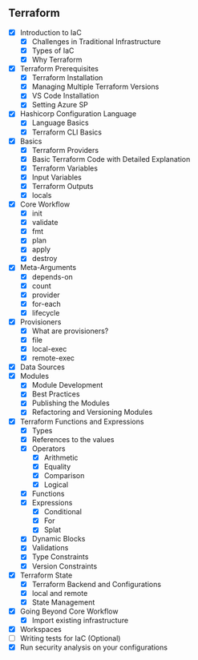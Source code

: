 ## Terraform

- [X] Introduction to IaC
    - [X] Challenges in Traditional Infrastructure
    - [X] Types of IaC
    - [X] Why Terraform
- [X] Terraform Prerequisites
    - [X] Terraform Installation
    - [X] Managing Multiple Terraform Versions
    - [X] VS Code Installation
    - [X] Setting Azure SP
- [X] Hashicorp Configuration Language
    - [X] Language Basics
    - [X] Terraform CLI Basics
- [X] Basics
    - [X] Terraform Providers
    - [X] Basic Terraform Code with Detailed Explanation
    - [X] Terraform Variables
    - [X] Input Variables
    - [X] Terraform Outputs
    - [X] locals
- [X] Core Workflow
    - [X] init
    - [X] validate
    - [X] fmt
    - [X] plan
    - [X] apply
    - [X] destroy
- [X] Meta-Arguments
    - [X] depends-on
    - [X] count
    - [X] provider
    - [X] for-each
    - [X] lifecycle
- [X] Provisioners
    - [X] What are provisioners?
    - [X] file
    - [X] local-exec
    - [X] remote-exec
- [X] Data Sources
- [X] Modules
    - [X] Module Development
    - [X] Best Practices
    - [X] Publishing the Modules
    - [X] Refactoring and Versioning Modules
- [X] Terraform Functions and Expressions
    - [X] Types
    - [X] References to the values
    - [X] Operators
        - [X] Arithmetic
        - [X] Equality
        - [X] Comparison
        - [X] Logical
    - [X] Functions 
    - [X] Expressions
        - [X] Conditional
        - [X] For
        - [X] Splat
    - [X] Dynamic Blocks
    - [X] Validations
    - [X] Type Constraints
    - [X] Version Constraints
- [X] Terraform State
    - [X] Terraform Backend and Configurations
    - [X] local and remote
    - [X] State Management
- [X] Going Beyond Core Workflow
    - [X] Import existing infrastructure
- [X] Workspaces
- [ ] Writing tests for IaC (Optional)
- [X] Run security analysis on your configurations